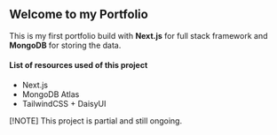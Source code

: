 ## Welcome to my Portfolio

This is my first portfolio build with **Next.js** for full stack framework and **MongoDB** for storing the data.

#### List of resources used of this project
- Next.js
- MongoDB Atlas
- TailwindCSS + DaisyUI

[!NOTE]
This project is partial and still ongoing.